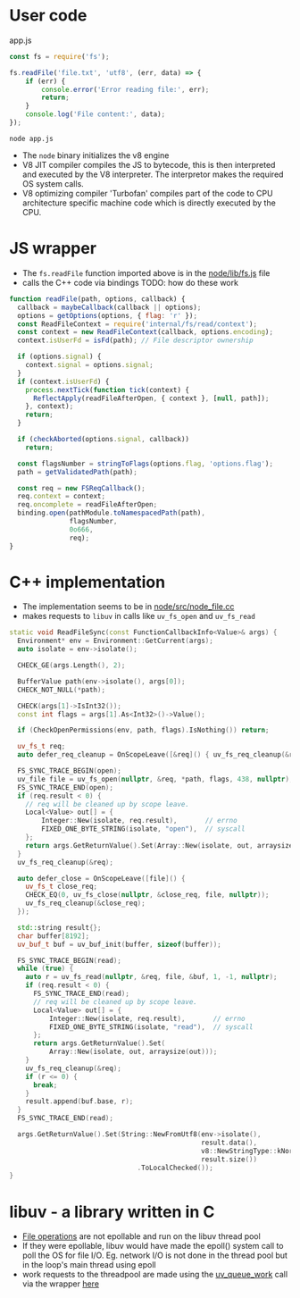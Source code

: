 # User code
app.js
```js
const fs = require('fs');

fs.readFile('file.txt', 'utf8', (err, data) => {
    if (err) {
        console.error('Error reading file:', err);
        return;
    }
    console.log('File content:', data);
});
```

```
node app.js
```

- The `node` binary initializes the v8 engine
- V8 JIT compiler compiles the JS to bytecode, this is then interpreted and executed by the V8 interpreter. The interpretor makes the required OS system calls.
- V8 optimizing compiler 'Turbofan' compiles part of the code to CPU architecture specific machine code which is directly executed by the CPU.

# JS wrapper
- The `fs.readFile` function imported above is in the [node/lib/fs.js](https://github.com/nodejs/node/blob/3d5e7cd8f049f1d2bd041974fbde87f71cbbbf31/lib/fs.js#L380https://github.com/nodejs/node/blob/3d5e7cd8f049f1d2bd041974fbde87f71cbbbf31/lib/fs.js#L380) file
- calls the C++ code via bindings TODO: how do these work
```js
function readFile(path, options, callback) {
  callback = maybeCallback(callback || options);
  options = getOptions(options, { flag: 'r' });
  const ReadFileContext = require('internal/fs/read/context');
  const context = new ReadFileContext(callback, options.encoding);
  context.isUserFd = isFd(path); // File descriptor ownership

  if (options.signal) {
    context.signal = options.signal;
  }
  if (context.isUserFd) {
    process.nextTick(function tick(context) {
      ReflectApply(readFileAfterOpen, { context }, [null, path]);
    }, context);
    return;
  }

  if (checkAborted(options.signal, callback))
    return;

  const flagsNumber = stringToFlags(options.flag, 'options.flag');
  path = getValidatedPath(path);

  const req = new FSReqCallback();
  req.context = context;
  req.oncomplete = readFileAfterOpen;
  binding.open(pathModule.toNamespacedPath(path),
               flagsNumber,
               0o666,
               req);
}
```

# C++ implementation
- The implementation seems to be in [node/src/node_file.cc](https://github.com/nodejs/node/blob/3d5e7cd8f049f1d2bd041974fbde87f71cbbbf31/src/node_file.cc#L1964)
- makes requests to `libuv` in calls like `uv_fs_open` and `uv_fs_read`
```c++
static void ReadFileSync(const FunctionCallbackInfo<Value>& args) {
  Environment* env = Environment::GetCurrent(args);
  auto isolate = env->isolate();

  CHECK_GE(args.Length(), 2);

  BufferValue path(env->isolate(), args[0]);
  CHECK_NOT_NULL(*path);

  CHECK(args[1]->IsInt32());
  const int flags = args[1].As<Int32>()->Value();

  if (CheckOpenPermissions(env, path, flags).IsNothing()) return;

  uv_fs_t req;
  auto defer_req_cleanup = OnScopeLeave([&req]() { uv_fs_req_cleanup(&req); });

  FS_SYNC_TRACE_BEGIN(open);
  uv_file file = uv_fs_open(nullptr, &req, *path, flags, 438, nullptr);
  FS_SYNC_TRACE_END(open);
  if (req.result < 0) {
    // req will be cleaned up by scope leave.
    Local<Value> out[] = {
        Integer::New(isolate, req.result),       // errno
        FIXED_ONE_BYTE_STRING(isolate, "open"),  // syscall
    };
    return args.GetReturnValue().Set(Array::New(isolate, out, arraysize(out)));
  }
  uv_fs_req_cleanup(&req);

  auto defer_close = OnScopeLeave([file]() {
    uv_fs_t close_req;
    CHECK_EQ(0, uv_fs_close(nullptr, &close_req, file, nullptr));
    uv_fs_req_cleanup(&close_req);
  });

  std::string result{};
  char buffer[8192];
  uv_buf_t buf = uv_buf_init(buffer, sizeof(buffer));

  FS_SYNC_TRACE_BEGIN(read);
  while (true) {
    auto r = uv_fs_read(nullptr, &req, file, &buf, 1, -1, nullptr);
    if (req.result < 0) {
      FS_SYNC_TRACE_END(read);
      // req will be cleaned up by scope leave.
      Local<Value> out[] = {
          Integer::New(isolate, req.result),       // errno
          FIXED_ONE_BYTE_STRING(isolate, "read"),  // syscall
      };
      return args.GetReturnValue().Set(
          Array::New(isolate, out, arraysize(out)));
    }
    uv_fs_req_cleanup(&req);
    if (r <= 0) {
      break;
    }
    result.append(buf.base, r);
  }
  FS_SYNC_TRACE_END(read);

  args.GetReturnValue().Set(String::NewFromUtf8(env->isolate(),
                                                result.data(),
                                                v8::NewStringType::kNormal,
                                                result.size())
                                .ToLocalChecked());
}
```

# libuv - a library written in C
- [File operations](https://docs.libuv.org/en/v1.x/fs.html) are not epollable and run on the libuv thread pool
- If they were epollable, libuv would have made the epoll() system call to poll the OS for file I/O. Eg. network I/O is not done in the thread pool but in the loop's main thread using epoll
- work requests to the threadpool are made using the [uv_queue_work](https://github.com/nodejs/node/blob/6f9d6f277b8dc973ce8bdbb5e135fd22e88b205b/deps/uv/src/threadpool.c#L368) call via the wrapper [here](https://github.com/nodejs/node/blob/6f9d6f277b8dc973ce8bdbb5e135fd22e88b205b/src/threadpoolwork-inl.h#L37)
  
